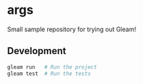 # args 

Small sample repository for trying out Gleam!

## Development

```sh
gleam run   # Run the project
gleam test  # Run the tests
```
